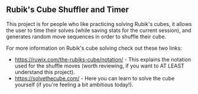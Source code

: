 ## Rubik's Cube Shuffler and Timer
This project is for people who like practicing solving Rubik's cubes, it allows the user to time their solves (while saving stats for the current session), and generates random move sequences in order to shuffle their cube.

For more information on Rubik's cube solving check out these two links:
- https://ruwix.com/the-rubiks-cube/notation/ - This explains the notation used for the shuffle moves (worth reviewing, if you want to AT LEAST understand this project).
- https://solvethecube.com/ - Here you can learn to solve the cube yourself (if you're feeling a bit ambitious today!).
